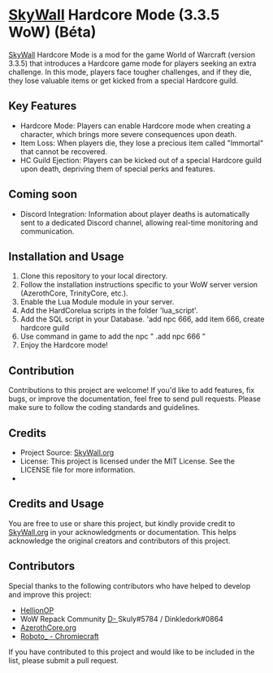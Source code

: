 # [SkyWall](https://skywall.org) Hardcore Mode (3.3.5 WoW) (Béta)

[SkyWall](https://skywall.org) Hardcore Mode is a mod for the game World of Warcraft (version 3.3.5) that introduces a Hardcore game mode for players seeking an extra challenge. In this mode, players face tougher challenges, and if they die, they lose valuable items or get kicked from a special Hardcore guild.

## Key Features

- Hardcore Mode: Players can enable Hardcore mode when creating a character, which brings more severe consequences upon death.
- Item Loss: When players die, they lose a precious item called "Immortal" that cannot be recovered.
- HC Guild Ejection: Players can be kicked out of a special Hardcore guild upon death, depriving them of special perks and features.
  
## Coming soon
   - Discord Integration: Information about player deaths is automatically sent to a dedicated Discord channel, allowing real-time monitoring and communication.

## Installation and Usage

1. Clone this repository to your local directory.
2. Follow the installation instructions specific to your WoW server version (AzerothCore, TrinityCore, etc.).
3. Enable the Lua Module module in your server.
4. Add the HardCorelua scripts in the folder 'lua_script'.
5. Add the SQL script in your Database. 'add npc 666, add item 666, create hardcore guild
6. Use command in game to add the npc " .add npc 666 "
8. Enjoy the Hardcore mode!

## Contribution

Contributions to this project are welcome! If you'd like to add features, fix bugs, or improve the documentation, feel free to send pull requests. Please make sure to follow the coding standards and guidelines.

## Credits

- Project Source: [SkyWall.org](https://skywall.org)
- License: This project is licensed under the MIT License. See the LICENSE file for more information.
- 
## Credits and Usage

You are free to use or share this project, but kindly provide credit to [SkyWall.org](https://github.com/stylo019/SkyWall-HardCore-Mode-3.3.5-WoW) in your acknowledgments or documentation. This helps acknowledge the original creators and contributors of this project.

## Contributors

Special thanks to the following contributors who have helped to develop and improve this project:

- [HellionOP](https://github.com/HellionOP/Lua-HardcoreMode)
- WoW Repack Community [D- ](https://discord.com) Skuly#5784 / Dinkledork#0864 
- [AzerothCore.org](https://github.com/AzerothCore)
- [Roboto_ - Chromiecraft]( https://chromiecraft.com )


If you have contributed to this project and would like to be included in the list, please submit a pull request.

